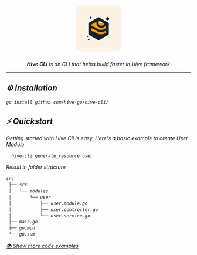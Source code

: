 <h1 align="center">
  <a href="#">
    <picture>
      <source height="125" media="(prefers-color-scheme: dark)" srcset="https://github.com/hive-go/hive/raw/main/assets/logo.jpg" style="border-radius:15px">
      <img height="125" alt="Hive" src="https://github.com/hive-go/hive/raw/main/assets/logo.jpg" style="border-radius:15px">
    </picture>
  </a>
  <br>
  
  
</h1>
<p align="center">
  <em><b>Hive CLI</b> is an CLI that helps build faster in Hive framework
</p>

---

## ⚙️ Installation


```bash
go install github.com/hive-go/hive-cli/
```

## ⚡️ Quickstart

Getting started with Hive Cli is easy. Here's a basic example to create User Module

```bash
  hive-cli generate_resource user
```

Result in folder structure
```bash
src
 ├── src
 │   └── modules
 │       └── user
 │           ├── user.module.go
 │           ├── user.controller.go
 │           └── user.service.go
 ├── main.go
 ├── go.mod
 └── go.sum
```

 <a href="https://github.com/hive-go/example-project">
📚 Show more code examples
 </a>




